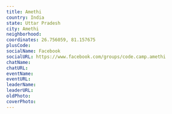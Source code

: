 ```yaml
---
title: Amethi
country: India
state: Uttar Pradesh
city: Amethi
neighborhood: 
coordinates: 26.756059, 81.157675
plusCode:
socialName: Facebook
socialURL: https://www.facebook.com/groups/code.camp.amethi
chatName:
chatURL:
eventName:
eventURL:
leaderName:
leaderURL:
oldPhoto: 
coverPhoto:
---
```

